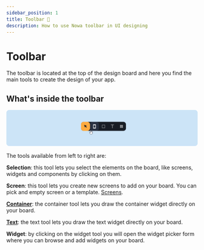 ```yaml
---
sidebar_position: 1
title: Toolbar 🧰
description: How to use Nowa toolbar in UI designing  
---
```


# Toolbar
The toolbar is located at the top of the design board and here you find the main tools to create the design of your app.

## What's inside the toolbar

![](./img/toolbartoolbar.png)

The tools available from left to right are:

**Selection**: this tool lets you select the elements on the board, like screens, widgets and components by clicking on them.

**Screen**: this tool lets you create new screens to add on your board. You can pick and empty screen or a template. [Screens](./screens/).

**[Container](./widgets/widget_desc/container.md)**: the container tool lets you draw the container widget directly on your board.

**[Text](./widgets/widget_desc/text.md)**: the text tool lets you draw the text widget directly on your board.

**Widget**: by clicking on the widget tool you will open the widget picker form where you can browse and add widgets on your board.
